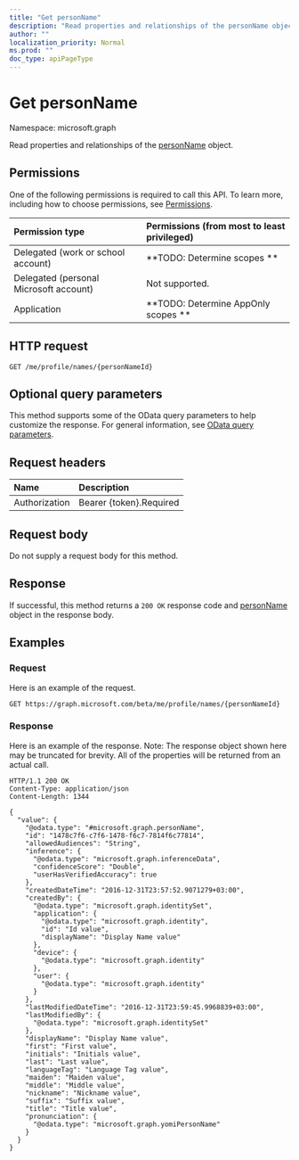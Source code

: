 ```yaml
---
title: "Get personName"
description: "Read properties and relationships of the personName object."
author: ""
localization_priority: Normal
ms.prod: ""
doc_type: apiPageType
---
```


# Get personName

Namespace: microsoft.graph

Read properties and relationships of the [personName](../resources/personname.md) object.

## Permissions
One of the following permissions is required to call this API. To learn more, including how to choose permissions, see [Permissions](/concepts/permissions-reference.md).

|Permission type|Permissions (from most to least privileged)|
|:---|:---|
|Delegated (work or school account)|**TODO: Determine scopes **|
|Delegated (personal Microsoft account)|Not supported.|
|Application|**TODO: Determine AppOnly scopes **|

## HTTP request
<!-- {
  "blockType": "ignored"
}
-->
``` http
GET /me/profile/names/{personNameId}
```

## Optional query parameters
This method supports some of the OData query parameters to help customize the response. For general information, see [OData query parameters](/graph/query-parameters).

## Request headers
|Name|Description|
|:---|:---|
|Authorization|Bearer {token}.Required|

## Request body
Do not supply a request body for this method.

## Response
If successful, this method returns a `200 OK` response code and [personName](../resources/personname.md) object in the response body.

## Examples

### Request
Here is an example of the request.
<!-- {
  "blockType": "request",
  "name": "get_personname"
}
-->
``` http
GET https://graph.microsoft.com/beta/me/profile/names/{personNameId}
```

### Response
Here is an example of the response. Note: The response object shown here may be truncated for brevity. All of the properties will be returned from an actual call.
<!-- {
  "blockType": "response",
  "truncated": true,
  "@odata.type": "microsoft.graph.personName"
}
-->
``` http
HTTP/1.1 200 OK
Content-Type: application/json
Content-Length: 1344

{
  "value": {
    "@odata.type": "#microsoft.graph.personName",
    "id": "1478c7f6-c7f6-1478-f6c7-7814f6c77814",
    "allowedAudiences": "String",
    "inference": {
      "@odata.type": "microsoft.graph.inferenceData",
      "confidenceScore": "Double",
      "userHasVerifiedAccuracy": true
    },
    "createdDateTime": "2016-12-31T23:57:52.9071279+03:00",
    "createdBy": {
      "@odata.type": "microsoft.graph.identitySet",
      "application": {
        "@odata.type": "microsoft.graph.identity",
        "id": "Id value",
        "displayName": "Display Name value"
      },
      "device": {
        "@odata.type": "microsoft.graph.identity"
      },
      "user": {
        "@odata.type": "microsoft.graph.identity"
      }
    },
    "lastModifiedDateTime": "2016-12-31T23:59:45.9968839+03:00",
    "lastModifiedBy": {
      "@odata.type": "microsoft.graph.identitySet"
    },
    "displayName": "Display Name value",
    "first": "First value",
    "initials": "Initials value",
    "last": "Last value",
    "languageTag": "Language Tag value",
    "maiden": "Maiden value",
    "middle": "Middle value",
    "nickname": "Nickname value",
    "suffix": "Suffix value",
    "title": "Title value",
    "pronunciation": {
      "@odata.type": "microsoft.graph.yomiPersonName"
    }
  }
}
```

